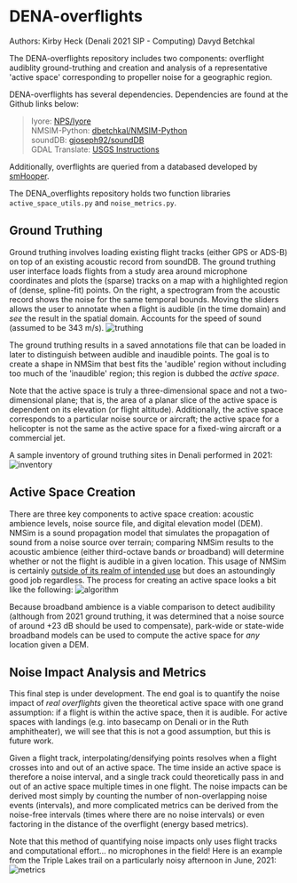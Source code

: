 # DENA-overflights

Authors: 
Kirby Heck (Denali 2021 SIP - Computing)
Davyd Betchkal


The DENA-overflights repository includes two components: overflight audiblity ground-truthing and creation and analysis of a representative 'active space' corresponding to propeller noise for a geographic region. 

DENA-overflights has several dependencies. Dependencies are found at the Github links below: 
  > Iyore: <a href="https://github.com/nationalparkservice/iyore">NPS/Iyore</a> <br>
  > NMSIM-Python: <a href="https://github.com/dbetchkal/NMSIM-Python">dbetchkal/NMSIM-Python</a> <br>
  > soundDB: <a href="https://github.com/gjoseph92/soundDB">gjoseph92/soundDB</a> <br>
  > GDAL Translate: <a href="https://apps.nationalmap.gov/raster-conversion/gdal-installation-and-setup-guide.html">USGS Instructions</a>

Additionally, overflights are queried from a databased developed by <a href="https://github.com/smHooper/flightsdb">smHooper</a>. 

The DENA_overflights repository holds two function libraries `active_space_utils.py` and `noise_metrics.py`. 


## Ground Truthing

Ground truthing involves loading existing flight tracks (either GPS or ADS-B) on top of an existing acoustic record from soundDB. The ground truthing user interface loads flights from a study area around microphone coordinates and plots the (sparse) tracks on a map with a highlighted region of (dense, spline-fit) points. On the right, a spectrogram from the acoustic record shows the noise for the same temporal bounds. Moving the sliders allows the user to annotate when a flight is audible (in the time domain) and _see_ the result in the spatial domain. Accounts for the speed of sound (assumed to be 343 m/s). 
![truthing](https://user-images.githubusercontent.com/8905274/130698861-3172948d-217b-4d4d-ad5e-7bd8b4a8c00c.png)

The ground truthing results in a saved annotations file that can be loaded in later to distinguish between audible and inaudible points. The goal is to create a shape in NMSim that best fits the 'audible' region without including too much of the 'inaudible' region; this region is dubbed the _active space_. 

Note that the active space is truly a three-dimensional space and not a two-dimensional plane; that is, the area of a planar slice of the active space is dependent on its elevation (or flight altitude). Additionally, the active space corresponds to a particular noise source or aircraft; the active space for a helicopter is not the same as the active space for a fixed-wing aircraft or a commercial jet. 

A sample inventory of ground truthing sites in Denali performed in 2021: 
![inventory](https://user-images.githubusercontent.com/8905274/130700132-c95aba5c-00e6-4707-8be3-fea9ba28ba90.png)


## Active Space Creation

There are three key components to active space creation: acoustic ambience levels, noise source file, and digital elevation model (DEM). NMSim is a sound propagation model that simulates the propagation of sound from a noise source over terrain; comparing NMSim results to the acoustic ambience (either third-octave bands _or_ broadband) will determine whether or not the flight is audible in a given location. This usage of NMSim is certainly <a href="https://nwtteis.com/portals/nwtteis/files/references/Ikelheimer_2004_NMSim_User_Manual.pdf">outside of its realm of intended use</a> but does an astoundingly good job regardless. The process for creating an active space looks a bit like the following: 
![algorithm](https://user-images.githubusercontent.com/8905274/130701270-c6c26f0a-ff7d-4812-95d3-e93640b00fe5.png)

Because broadband ambience is a viable comparison to detect audibility (although from 2021 ground truthing, it was determined that a noise source of around +23 dB should be used to compensate), park-wide or state-wide broadband models can be used to compute the active space for _any_ location given a DEM. 


## Noise Impact Analysis and Metrics

This final step is under development. The end goal is to quantify the noise impact of _real overflights_ given the theoretical active space with one grand assumption: if a flight is within the active space, then it is audible. For active spaces with landings (e.g. into basecamp on Denali or in the Ruth amphitheater), we will see that this is not a good assumption, but this is future work. 

Given a flight track, interpolating/densifying points resolves when a flight crosses into and out of an active space. The time inside an active space is therefore a noise interval, and a single track could theoretically pass in and out of an active space multiple times in one flight. The noise impacts can be derived most simply by counting the number of non-overlapping noise events (intervals), and more complicated metrics can be derived from the noise-free intervals (times where there are no noise intervals) or even factoring in the distance of the overflight (energy based metrics). 

Note that this method of quantifying noise impacts only uses flight tracks and computational effort... no microphones in the field! Here is an example from the Triple Lakes trail on a particularly noisy afternoon in June, 2021: 
![metrics](https://user-images.githubusercontent.com/8905274/130703201-efd366cc-5a04-4443-9a02-6a8ba702f490.png)
